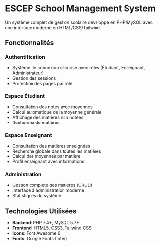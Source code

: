 # ESCEP School Management System

Un système complet de gestion scolaire développé en PHP/MySQL avec une interface moderne en HTML/CSS/Tailwind.

## Fonctionnalités

### Authentification
- Système de connexion sécurisé avec rôles (Étudiant, Enseignant, Administrateur)
- Gestion des sessions
- Protection des pages par rôle

### Espace Étudiant
- Consultation des notes avec moyennes
- Calcul automatique de la moyenne générale
- Affichage des matières non notées
- Recherche de matières

### Espace Enseignant
- Consultation des matières enseignées
- Recherche globale dans toutes les matières
- Calcul des moyennes par matière
- Profil enseignant avec informations

### Administration
- Gestion complète des matières (CRUD)
- Interface d'administration moderne
- Statistiques du système


## Technologies Utilisées

- **Backend**: PHP 7.4+, MySQL 5.7+
- **Frontend**: HTML5, CSS3, Tailwind CSS
- **Icons**: Font Awesome 6
- **Fonts**: Google Fonts (Inter)
